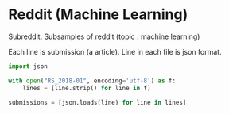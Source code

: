 # Reddit (Machine Learning)

Subreddit. Subsamples of reddit (topic : machine learning)

Each line is submission (a article). Line in each file is json format. 

```python
import json

with open("RS_2018-01", encoding='utf-8') as f:
    lines = [line.strip() for line in f]

submissions = [json.loads(line) for line in lines]

```

